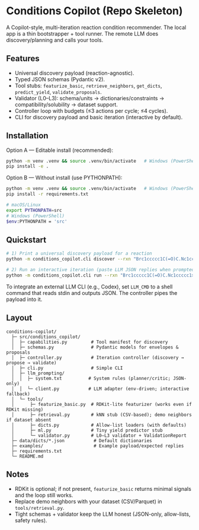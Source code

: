 # Conditions Copilot (Repo Skeleton)

A Copilot-style, multi-iteration reaction condition recommender. The local app is a thin
bootstrapper + tool runner. The remote LLM does discovery/planning and calls your tools.

## Features
- Universal discovery payload (reaction-agnostic).
- Typed JSON schemas (Pydantic v2).
- Tool stubs: `featurize_basic`, `retrieve_neighbors`, `get_dicts`, `predict_yield`, `validate_proposals`.
- Validator (L0–L3): schema/units → dictionaries/constraints → compatibility/solubility → dataset support.
- Controller loop with budgets (≤3 actions per cycle; ≤4 cycles).
- CLI for discovery payload and basic iteration (interactive by default).

## Installation

Option A — Editable install (recommended):
```bash
python -m venv .venv && source .venv/bin/activate   # Windows (PowerShell): .venv\Scripts\Activate.ps1
pip install -e .
```

Option B — Without install (use PYTHONPATH):
```bash
python -m venv .venv && source .venv/bin/activate   # Windows (PowerShell): .venv\Scripts\Activate.ps1
pip install -r requirements.txt

# macOS/Linux
export PYTHONPATH=src
# Windows (PowerShell)
$env:PYTHONPATH = 'src'
```

## Quickstart
```bash
# 1) Print a universal discovery payload for a reaction
python -m conditions_copilot.cli discover --rxn "Brc1ccccc1C(=O)C.Nc1ccccc1>>CC(=O)c1ccccc1Nc1ccccc1"

# 2) Run an interactive iteration (paste LLM JSON replies when prompted)
python -m conditions_copilot.cli run --rxn "Brc1ccccc1C(=O)C.Nc1ccccc1>>CC(=O)c1ccccc1Nc1ccccc1"
```

To integrate an external LLM CLI (e.g., Codex), set `LLM_CMD` to a shell command
that reads stdin and outputs JSON. The controller pipes the payload into it.

## Layout
```
conditions-copilot/
  ├─ src/conditions_copilot/
  │  ├─ capabilities.py         # Tool manifest for discovery
  │  ├─ schemas.py              # Pydantic models for envelopes & proposals
  │  ├─ controller.py           # Iteration controller (discovery → propose → validate)
  │  ├─ cli.py                  # Simple CLI
  │  ├─ llm_prompting/
  │  │  ├─ system.txt          # System rules (planner/critic; JSON-only)
  │  │  └─ client.py           # LLM adapter (env-driven; interactive fallback)
  │  └─ tools/
  │      ├─ featurize_basic.py  # RDKit-lite featurizer (works even if RDKit missing)
  │      ├─ retrieval.py        # kNN stub (CSV-based); demo neighbors if dataset absent
  │      ├─ dicts.py            # Allow-list loaders (with defaults)
  │      ├─ ml.py               # Tiny yield predictor stub
  │      └─ validator.py        # L0–L3 validator + ValidationReport
  ├─ data/dicts/*.json           # Default dictionaries
  ├─ examples/                   # Example payload/expected replies
  ├─ requirements.txt
  └─ README.md
```

## Notes
- RDKit is optional; if not present, `featurize_basic` returns minimal signals and the loop still works.
- Replace demo neighbors with your dataset (CSV/Parquet) in `tools/retrieval.py`.
- Tight schemas + validator keep the LLM honest (JSON-only, allow-lists, safety rules).

